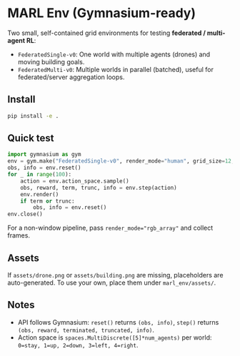 # MARL Env (Gymnasium-ready)

Two small, self-contained grid environments for testing **federated / multi-agent RL**:

- `FederatedSingle-v0`: One world with multiple agents (drones) and moving building goals.
- `FederatedMulti-v0`: Multiple worlds in parallel (batched), useful for federated/server aggregation loops.

## Install

```bash
pip install -e .
```

## Quick test

```python
import gymnasium as gym
env = gym.make("FederatedSingle-v0", render_mode="human", grid_size=12, num_agents=5)
obs, info = env.reset()
for _ in range(100):
    action = env.action_space.sample()
    obs, reward, term, trunc, info = env.step(action)
    env.render()
    if term or trunc:
        obs, info = env.reset()
env.close()
```

For a non-window pipeline, pass `render_mode="rgb_array"` and collect frames.

## Assets

If `assets/drone.png` or `assets/building.png` are missing, placeholders are auto-generated. To use your own, place them under `marl_env/assets/`.

## Notes

- API follows Gymnasium: `reset()` returns `(obs, info)`, `step()` returns `(obs, reward, terminated, truncated, info)`.
- Action space is `spaces.MultiDiscrete([5]*num_agents)` per world: `0=stay, 1=up, 2=down, 3=left, 4=right`.
